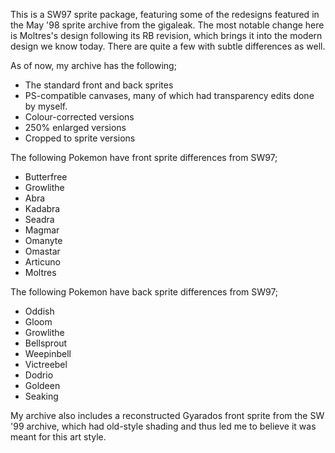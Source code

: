 This is a SW97 sprite package, featuring some of the redesigns featured in the May '98 sprite archive from the gigaleak. The most notable change here is Moltres's design following its RB revision, which brings it into the modern design we know today. There are quite a few with subtle differences as well.

As of now, my archive has the following;
- The standard front and back sprites
- PS-compatible canvases, many of which had transparency edits done by myself.
- Colour-corrected versions
- 250% enlarged versions
- Cropped to sprite versions

The following Pokemon have front sprite differences from SW97;
* Butterfree
* Growlithe
* Abra
* Kadabra
* Seadra
* Magmar
* Omanyte
* Omastar
* Articuno
* Moltres

The following Pokemon have back sprite differences from SW97;
* Oddish
* Gloom
* Growlithe
* Bellsprout
* Weepinbell
* Victreebel
* Dodrio
* Goldeen
* Seaking

My archive also includes a reconstructed Gyarados front sprite from the SW '99 archive, which had old-style shading and thus led me to believe it was meant for this art style.